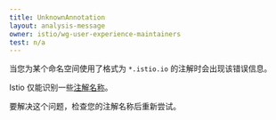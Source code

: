 ```yaml
---
title: UnknownAnnotation
layout: analysis-message
owner: istio/wg-user-experience-maintainers
test: n/a
---
```


当您为某个命名空间使用了格式为 `*.istio.io` 的注解时会出现该错误信息。

Istio 仅能识别一些[注解名称](/zh/docs/reference/config/annotations/)。

要解决这个问题，检查您的注解名称后重新尝试。
